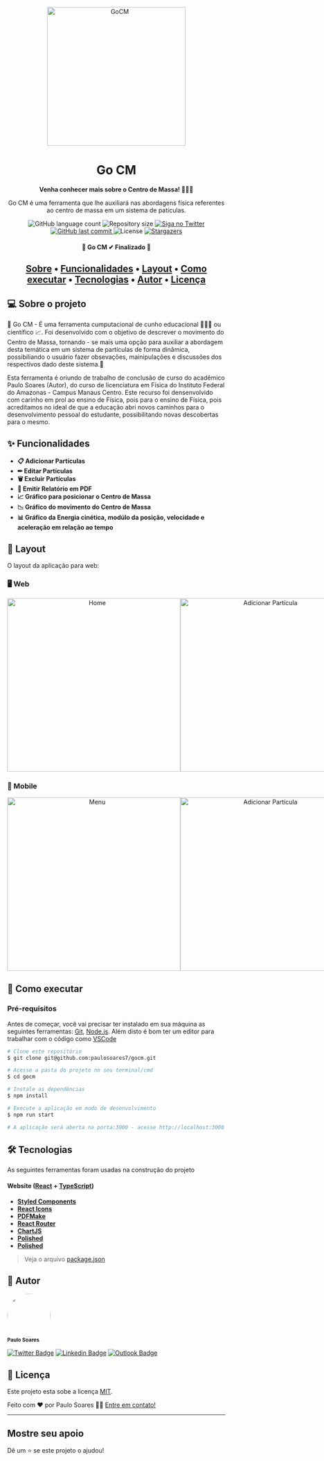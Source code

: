 <p align="center">
  <a href="https://gocm.netlify.app">
    <img alt="GoCM" src="https://gocm.netlify.app/static/media/GO.e2a5b4c53594ac408068afb00f0eaca3.svg" width="320" />
  </a>
</p>
<h1 align="center">
  Go CM
</h1>
<p align="center">

<p align="center">
  <strong>
    Venha conhecer mais sobre o Centro de Massa! 👨🏽‍🔬
  </strong>
</p>

<p align="center">
  Go CM é uma ferramenta que lhe auxiliará nas abordagens física referentes ao centro de massa em um sistema de patículas. 
</p>

 <p align="center">
  <img alt="GitHub language count" src="https://img.shields.io/github/languages/count/paulosoares7/gocm?color=%232304D361">
  <img alt="Repository size" src="https://img.shields.io/github/repo-size/paulosoares7/gocm">
  <a href="https://twitter.com/PauloRougdries/">
     <img alt="Siga no Twitter" src="https://img.shields.io/twitter/url?label=%40PauloRougdries&style=social&url=https%3A%2F%2Ftwitter.com%2FPauloRougdries">
  </a>
   <a href="https://github.com/paulosoares7/todo/commits/main">
      <img alt="GitHub last commit" src="https://img.shields.io/github/last-commit/paulosoares7/gocm?color=%23E6000F">
   </a>
   <img alt="License" src="https://img.shields.io/badge/license-MIT-brightgreen">
    <a href="https://github.com/paulosaores7/todo/stargazers">
      <img alt="Stargazers" src="https://img.shields.io/github/stars/paulosoares7/todo?style=social">
    </a>   
</p>

<h4 align="center"> 
	 🏁 Go CM ✔ Finalizado 🏁
</h4>

<h2 align="center">
 <a href="#-sobre-o-projeto">Sobre</a> •
 <a href="#-funcionalidades">Funcionalidades</a> •
 <a href="#-layout">Layout</a> • 
 <a href="#-como-executar">Como executar</a> • 
 <a href="#-tecnologias">Tecnologias</a> • 
 <a href="#-autor">Autor</a> • 
 <a href="#user-content--licença">Licença</a>
</h2>

## 💻 Sobre o projeto

🔴 Go CM - É uma ferramenta cumputacional de cunho educacional 👨🏽‍🏫 ou científico 📈. Foi desenvolvido com o objetivo de descrever o movimento do Centro de Massa, tornando - se mais uma opção para auxiliar a abordagem desta temática em um sistema de partículas de forma dinâmica, possibiliando o usuário fazer obsevações, mainipulações e discussões dos respectivos dado deste sistema.🚀 
<p>
  Esta ferramenta é oriundo de trabalho de conclusão de curso do acadêmico Paulo Soares (Autor), do curso de licenciatura em Física do Instituto Federal do Amazonas - 
  Campus Manaus Centro. Este recurso foi densenvolvido com carinho em prol ao ensino de Física, pois para o ensino de Física, pois acreditamos no ideal de que a 
  educação abri novos caminhos para o desenvolvimento pessoal do estudante, possibilitando novas descobertas para o mesmo.
</p>
 
 ## ✨ Funcionalidades

  - **📋 Adicionar Partículas**
  - **✏ Editar Partículas**
  - **🗑️ Excluir Partículas**
  - **📃 Emitir Relatório em PDF**
  - **📈 Gráfico para posicionar o Centro de Massa**
  - **📉 Gráfico do movimento do Centro de Massa**
  - **📊 Gráfico da Energia cinética, modúlo da posição, velocidade e aceleração em relação ao tempo**

## 🎨 Layout

O layout da aplicação para web:

### 🖥 Web

<p align="center" style="display: flex; align-items: flex-start; justify-content: space-between;">
  <img alt="Home" title="#Go-CM" src="https://user-images.githubusercontent.com/86863196/200153671-510baf04-4a44-4cff-a2b4-ce35ab3375fb.png" width="400px">
  <img alt="Adicionar Partícula" title="#Go-CM" src="https://user-images.githubusercontent.com/86863196/200153863-197380b1-b2f1-46c3-8002-bdbc66cd911d.png" width="400px">
</p>

### 📱 Mobile

<p align="center" style="display: flex; align-items: flex-start; justify-content: space-between;"> 
  <img alt="Menu" title="#Go-CM" src="https://user-images.githubusercontent.com/86863196/200154767-aa81053f-0439-418c-99e2-79e44fda4ed4.jpg" height="400px"> 
  <img alt="Adicionar Partícula" title="#Go-CM" src="https://user-images.githubusercontent.com/86863196/200154783-ca6bff00-03ee-4db1-8764-453a094efd1a.jpg"  height="400px"> 
  <img alt="Adicionar Partícula" title="#Go-CM" src="https://user-images.githubusercontent.com/86863196/200154811-8bd477dd-35d3-4f7b-b200-aeb766804f42.jpg"  height="400px"> 
</p>

## 🚀 Como executar

### Pré-requisitos

Antes de começar, você vai precisar ter instalado em sua máquina as seguintes ferramentas:
[Git](https://git-scm.com), [Node.js](https://nodejs.org/en/). 
Além disto é bom ter um editor para trabalhar com o código como [VSCode](https://code.visualstudio.com/)
```bash
# Clone este repositório
$ git clone git@github.com:paulosoares7/gocm.git

# Acesse a pasta do projeto no seu terminal/cmd
$ cd gocm

# Instale as dependências
$ npm install

# Execute a aplicação em modo de desenvolvimento
$ npm run start

# A aplicação será aberta na porta:3000 - acesse http://localhost:3000
```
## 🛠 Tecnologias

As seguintes ferramentas foram usadas na construção do projeto

#### **Website**  ([React](https://reactjs.org/)  +  [TypeScript](https://www.typescriptlang.org/))

-   **[Styled Components](https://styled-components.com)**
-   **[React Icons](react-icons.github.io)**
-   **[PDFMake](http://pdfmake.org)**
-   **[React Router](https://v5.reactrouter.com/web/guides/quick-start)**
-   **[ChartJS](https://www.chartjs.org)**
-   **[Polished](https://polished.js.org)**
-   **[Polished](https://polished.js.org)**

> Veja o arquivo  [package.json](https://github.com/paulosoares7/gocm/blob/main/package.json)

## 🦸 Autor

 <img style="border-radius: 50%;" src="https://avatars.githubusercontent.com/u/86863196?v=4" width="100px;" alt=""/>
 <br />
 <sub><b>Paulo Soares</b></sub>
 <br />

[![Twitter Badge](https://img.shields.io/badge/-@PauloRougdries-1ca0f1?style=flat-square&labelColor=1ca0f1&logo=twitter&logoColor=white&link=https://twitter.com/PauloRougdries)](https://twitter.com/PauloRougdries) [![Linkedin Badge](https://img.shields.io/badge/-Paulo-blue?style=flat-square&logo=Linkedin&logoColor=white&link=https://www.linkedin.com/in/paulosoares7/)](https://www.linkedin.com/in/paulosoares7/) 
[![Outlook Badge](https://img.shields.io/badge/-paulosoaresrodrigues@outlook.com-0078D4?style=flat-square&logo=Microsoft-Outlook&logoColor=white&link=mailto:tgmarinho@gmail.com)](mailto:paulosoaresrodrigues@outlook.com)

## 📝 Licença

Este projeto esta sobe a licença [MIT](./LICENSE).

Feito com ❤️ por Paulo Soares 👋🏽 [Entre em contato!](https://www.linkedin.com/in/paulosoares7)

---

## Mostre seu apoio

Dê um ⭐ se este projeto o ajudou!
